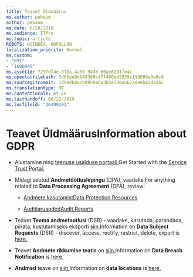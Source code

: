 ```yaml
---
title: Teavet Üldmäärus
ms.author: pebaum
author: pebaum
ms.date: 6/28/2018
ms.audience: ITPro
ms.topic: article
ROBOTS: NOINDEX, NOFOLLOW
localization_priority: Normal
ms.custom:
- "891"
- "1600049"
ms.assetid: 729fdf4e-810a-4a99-9438-60ae8291fe4c
ms.openlocfilehash: 5d65ee9d648360c47f400ed2935c118086e8e0c8
ms.sourcegitcommit: 1d98db8acb9959aba3b5e308a567ade6b62da56c
ms.translationtype: MT
ms.contentlocale: et-EE
ms.lasthandoff: 08/22/2019
ms.locfileid: "36499203"
---
```

# <a name="information-about-gdpr"></a><span data-ttu-id="a6bfb-102">Teavet Üldmäärus</span><span class="sxs-lookup"><span data-stu-id="a6bfb-102">Information about GDPR</span></span>

- <span data-ttu-id="a6bfb-103">Alustamine ning [teenuse usalduse portaali.](https://servicetrust.microsoft.com/ViewPage/GDPRGetStarted)</span><span class="sxs-lookup"><span data-stu-id="a6bfb-103">Get Started with the [Service Trust Portal.](https://servicetrust.microsoft.com/ViewPage/GDPRGetStarted)</span></span>

- <span data-ttu-id="a6bfb-104">Midagi seotud **Andmetöötluslepingu** (DPA), vaadake:</span><span class="sxs-lookup"><span data-stu-id="a6bfb-104">For anything related to **Data Processing Agreement** (DPA), review:</span></span>

  - [<span data-ttu-id="a6bfb-105">Andmete kasutamist</span><span class="sxs-lookup"><span data-stu-id="a6bfb-105">Data Protection Resources</span></span>](https://servicetrust.microsoft.com/ViewPage/TrustDocuments)

  - [<span data-ttu-id="a6bfb-106">Auditiaruanded</span><span class="sxs-lookup"><span data-stu-id="a6bfb-106">Audit Reports</span></span>](https://servicetrust.microsoft.com/ViewPage/MSComplianceGuide)

- <span data-ttu-id="a6bfb-107">Teavet **Teema andmetaotlusi** (DSR) - vaadake, kasutada, parandada, piirata, kustutamiseks eksporti [siin.](https://docs.microsoft.com/microsoft-365/compliance/gdpr-dsr-office365)</span><span class="sxs-lookup"><span data-stu-id="a6bfb-107">Information on **Data Subject Requests** (DSR) - discover, access, rectify, restrict, delete, export is [here.](https://docs.microsoft.com/microsoft-365/compliance/gdpr-dsr-office365)</span></span>

- <span data-ttu-id="a6bfb-108">Teavet **Andmete rikkumise teatis** on [siin.](https://servicetrust.microsoft.com/ViewPage/GDPRBreach)</span><span class="sxs-lookup"><span data-stu-id="a6bfb-108">Information on **Data Breach Notification** is [here.](https://servicetrust.microsoft.com/ViewPage/GDPRBreach)</span></span>

- <span data-ttu-id="a6bfb-109">**Andmed** teave on [siin.](https://products.office.com/where-is-your-data-located?ms.officeurl=datamaps&amp;geo=All#All)</span><span class="sxs-lookup"><span data-stu-id="a6bfb-109">Information on **data locations** is [here.](https://products.office.com/where-is-your-data-located?ms.officeurl=datamaps&amp;geo=All#All)</span></span>
